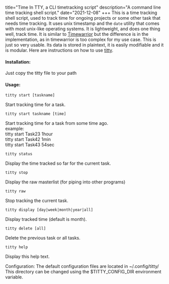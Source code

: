 title="Time In TTY, a CLI timetracking script"
description="A command line time tracking shell script."
date="2021-12-08"
+++
This is a time tracking shell script, used to track time for ongoing projects or some other task that needs time tracking. It uses unix timestamp and the `date` utility that comes with most unix-like operating systems. It is lightweight, and does one thing well, track time. It is similar to [Timewarrior](https://timewarrior.net/) but the difference is in the implementation, as in timewarrior is too complex for my use case. This is just so very usable. Its data is stored in plaintext, it is easily modifiable and it is modular. Here are instructions on how to use [titty](https://github.com/gtlsgamr/ti-tty).


#### Installation:
Just copy the titty file to your path

#### Usage:

```titty start [taskname]```

Start tracking time for a task.

```titty start taskname [time]```

Start tracking time for a task from some time ago.    
example:    
    titty start Task23 1hour    
    titty start Task42 1min    
    titty start Task43 54sec    

```titty status```
	
  Display the time tracked so far for the current task.

```titty stop```

  Display the raw masterlist (for piping into other programs)

```titty raw```

Stop tracking the current task.

```titty display [day|week|month|year|all]```

Display tracked time (default is month).

```titty delete [all]```

Delete the previous task or all tasks.

```titty help```

Display this help text.

Configuration:
The default configuration files are located in ~/.config/titty/
This directory can be changed using the \$TITTY_CONFIG_DIR environment variable.

